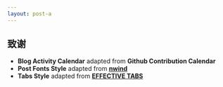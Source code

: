 ```yaml
---
layout: post-a
---
```

## 致谢

- **Blog Activity Calendar** adapted from **Github Contribution Calendar**
- **Post Fonts Style**  adapted from **[nwind](http://wuduoyi.com/)**
- **Tabs Style** adapted from **[EFFECTIVE TABS](http://demo.geekslabs.com/ef-tabs/)**
